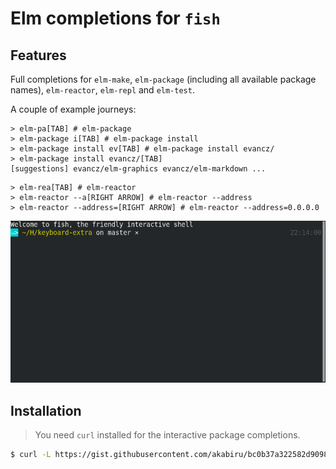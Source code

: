 # Elm completions for `fish`

## Features

Full completions for `elm-make`, `elm-package` (including all available package names), `elm-reactor`, `elm-repl` and `elm-test`.

A couple of example journeys:

```fish
> elm-pa[TAB] # elm-package
> elm-package i[TAB] # elm-package install
> elm-package install ev[TAB] # elm-package install evancz/
> elm-package install evancz/[TAB]
[suggestions] evancz/elm-graphics evancz/elm-markdown ...
```

```fish
> elm-rea[TAB] # elm-reactor
> elm-reactor --a[RIGHT ARROW] # elm-reactor --address
> elm-reactor --address=[RIGHT ARROW] # elm-reactor --address=0.0.0.0
```

![](elm-package-complete.gif)

## Installation

> You need `curl` installed for the interactive package completions.

```sh
$ curl -L https://gist.githubusercontent.com/akabiru/bc0b37a322582d9098bffe2f3316a94e/raw/0c2c80244a4bf68c8e0d89d3f4d2ce4904c64d1e/install_fish_elm_completions.fish | fish
```
